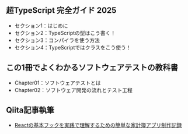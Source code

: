 ## 超TypeScript 完全ガイド 2025
- セクション1：はじめに
- セクション2：TypeScriptの型はこう書く！
- セクション3：コンパイラを使う方法
- セクション4：TypeScriptではクラスをこう使う！

## この1冊でよくわかるソフトウェアテストの教科書
- Chapter01：ソフトウェアテストとは
- Chapter02：ソフトウェア開発の流れとテスト工程

## Qiita記事執筆
- [Reactの基本フックを実践で理解するための簡単な家計簿アプリ制作記録](https://qiita.com/Meerkat39/items/b3606ffada57ce29f0c2)